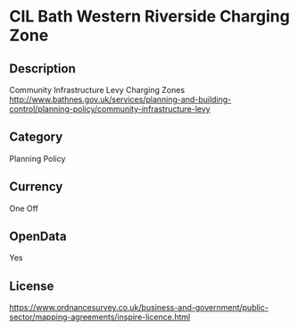 # CIL Bath Western Riverside Charging Zone

## Description
Community Infrastructure Levy Charging Zones http://www.bathnes.gov.uk/services/planning-and-building-control/planning-policy/community-infrastructure-levy

## Category
Planning Policy

## Currency
One Off

## OpenData
Yes

## License
https://www.ordnancesurvey.co.uk/business-and-government/public-sector/mapping-agreements/inspire-licence.html

